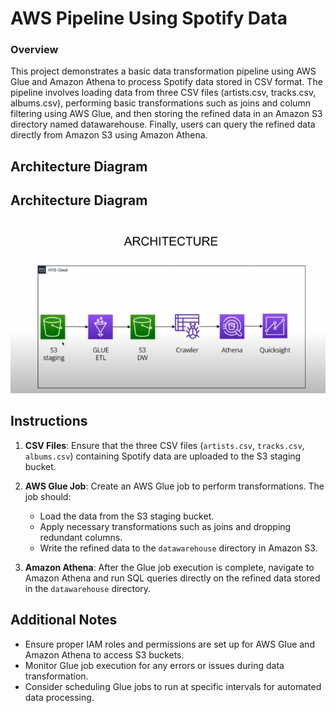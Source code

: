 # AWS Pipeline Using Spotify Data

### Overview

This project demonstrates a basic data transformation pipeline using AWS Glue and Amazon Athena to process Spotify data stored in CSV format. The pipeline involves loading data from three CSV files (artists.csv, tracks.csv, albums.csv), performing basic transformations such as joins and column filtering using AWS Glue, and then storing the refined data in an Amazon S3 directory named datawarehouse. Finally, users can query the refined data directly from Amazon S3 using Amazon Athena.

## Architecture Diagram

## Architecture Diagram

![Architecture Diagram](architecture_diagram.png)



## Instructions

1. **CSV Files**: Ensure that the three CSV files (`artists.csv`, `tracks.csv`, `albums.csv`) containing Spotify data are uploaded to the S3 staging bucket.

2. **AWS Glue Job**: Create an AWS Glue job to perform transformations. The job should:
   - Load the data from the S3 staging bucket.
   - Apply necessary transformations such as joins and dropping redundant columns.
   - Write the refined data to the `datawarehouse` directory in Amazon S3.

3. **Amazon Athena**: After the Glue job execution is complete, navigate to Amazon Athena and run SQL queries directly on the refined data stored in the `datawarehouse` directory.


## Additional Notes
- Ensure proper IAM roles and permissions are set up for AWS Glue and Amazon Athena to access S3 buckets.
- Monitor Glue job execution for any errors or issues during data transformation.
- Consider scheduling Glue jobs to run at specific intervals for automated data processing.



